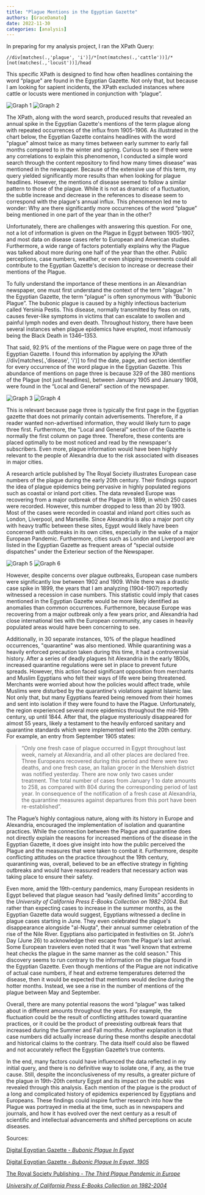 ```yaml
---
title: "Plague Mentions in the Egyptian Gazette"
authors: [GraceDamato]
date: 2022-11-30
categories: [analysis]
--- 
```


In preparing for my analysis project, I ran the XPath Query: 

`//div[matches(.,'plague', 'i')]/*[not(matches(.,'cattle'))]/*[not(matches(.,'locust'))]/head`

This specific XPath is designed to find how often headlines containing the word “plague" are found in the Egyptian Gazette. Not only that, but because I am looking for sapient incidents, the XPath excluded instances where cattle or locusts were mentioned in conjunction with “plague”. 
 
![Graph 1](Image1.png)
![Graph 2](Image2.png)

The XPath, along with the word search, produced results that revealed an annual spike in the Egyptian Gazette's mentions of the term plague along with repeated occurrences of the influx from 1905-1906. As illustrated in the chart below, the Egyptian Gazette contains headlines with the word "plague" almost twice as many times between early summer to early fall months compared to in the winter and spring. Curious to see if there were any correlations to explain this phenomenon, I conducted a simple word search through the content repository to find how many times disease” was mentioned in the newspaper. Because of the extensive use of this term, my query yielded significantly more results than when looking for plague headlines. However, the mentions of disease seemed to follow a similar pattern to those of the plague. While it is not as dramatic of a fluctuation, the subtle increase and decrease in the references to disease seem to correspond with the plague's annual influx. This phenomenon led me to wonder: Why are there significantly more occurrences of the word “plague” being mentioned in one part of the year than in the other?
 
Unfortunately, there are challenges with answering this question. For one, not a lot of information is given on the Plague in Egypt between 1905-1907, and most data on disease cases refer to European and American studies. Furthermore, a wide range of factors potentially explains why the Plague was talked about more during one half of the year than the other. Public perceptions, case numbers, weather, or even shipping movements could all contribute to the Egyptian Gazette's decision to increase or decrease their mentions of the Plague.
 
To fully understand the importance of these mentions in an Alexandrian newspaper, one must first understand the context of the term "plague." In the Egyptian Gazette, the term “plague” is often synonymous with “Bubonic Plague”. The bubonic plague is caused by a highly infectious bacterium called Yersinia Pestis. This disease, normally transmitted by fleas on rats, causes fever-like symptoms in victims that can escalate to swollen and painful lymph nodes and even death. Throughout history, there have been several instances when plague epidemics have erupted, most infamously being the Black Death in 1346–1353. 
 
That said, 92.9% of the mentions of the Plague were on page three of the Egyptian Gazette. I found this information by applying the XPath //div[matches(.,'disease', 'i')] to find the date, page, and section identifier for every occurrence of the word plague in the Egyptian Gazette. This abundance of mentions on page three is because 329 of the 380 mentions of the Plague (not just headlines), between January 1905 and January 1908, were found in the “Local and General” section of the newspaper. 

![Graph 3](Image3.png)
![Graph 4](Image4.png)

This is relevant because page three is typically the first page in the Egyptian gazette that does not primarily contain advertisements. Therefore, if a reader wanted non-advertised information, they would likely turn to page three first. Furthermore, the "Local and General" section of the Gazette is normally the first column on page three. Therefore, these contents are placed optimally to be most noticed and read by the newspaper's subscribers. Even more, plague information would have been highly relevant to the people of Alexandria due to the risk associated with diseases in major cities. 
 
A research article published by The Royal Society illustrates European case numbers of the plague during the early 20th century. Their findings support the idea of plague epidemics being pervasive in highly populated regions such as coastal or inland port cities. The data revealed Europe was recovering from a major outbreak of the Plague in 1899, in which 250 cases were recorded. However, this number dropped to less than 20 by 1903. Most of the cases were recorded in coastal and inland port cities such as London, Liverpool, and Marseille. Since Alexandria is also a major port city with heavy traffic between these sites, Egypt would likely have been concerned with outbreaks in its own cities, especially in the wake of a major European Pandemic. Furthermore, cities such as London and Liverpool are listed in the Egyptian Gazette as frequent areas of “special outside dispatches” under the Exterieur section of the Newspaper.
 
![Graph 5](Image5.png)
![Graph 6](Image6.png)

However, despite concerns over plague outbreaks, European case numbers were significantly low between 1902 and 1909. While there was a drastic case spike in 1899, the years that I am analyzing (1904-1907) reportedly witnessed a recession in case numbers. This statistic could imply that cases mentioned in the Egyptian Gazette would be more likely identified as anomalies than common occurrences. Furthermore, because Europe was recovering from a major outbreak only a few years prior, and Alexandria had close international ties with the European community, any cases in heavily populated areas would have been concerning to see. 
 
Additionally, in 30 separate instances, 10% of the plague headlined occurrences, "quarantine" was also mentioned. While quarantining was a heavily enforced precaution taken during this time, it had a controversial history. After a series of deadly plagues hit Alexandria in the early 1800s, increased quarantine regulations were set in place to prevent future spreads. However, this action faced significant opposition from merchants and Muslim Egyptians who felt their ways of life were being threatened. Merchants were worried about how the policies would affect trade, while Muslims were disturbed by the quarantine's violations against Islamic law. Not only that, but many Egyptians feared being removed from their homes and sent into isolation if they were found to have the Plague. Unfortunately, the region experienced several more epidemics throughout the mid-19th century, up until 1844. After that, the plague mysteriously disappeared for almost 55 years, likely a testament to the heavily enforced sanitary and quarantine standards which were implemented well into the 20th century. For example, an entry from September 1905 states:
 
>“Only one fresh case of plague occurred in Egypt throughout last week, namely at Alexandria, and all other places are declared free. Three Europeans recovered during this period and there were two deaths, and one fresh case, an Italian grocer in the Menshieh district was notified yesterday. There are now only two cases under treatment. The total number of cases from January 1 to date amounts to 258, as compared with 804 during the corresponding period of last year. In consequence of the notification of a fresh case at Alexandria, the quarantine measures against departures from this port have been re-established”.
 
The Plague’s highly contagious nature, along with its history in Europe and Alexandria, encouraged the implementation of isolation and quarantine practices. While the connection between the Plague and quarantine does not directly explain the reasons for increased mentions of the disease in the Egyptian Gazette, it does give insight into how the public perceived the Plague and the measures that were taken to combat it. Furthermore, despite conflicting attitudes on the practice throughout the 19th century, quarantining was, overall, believed to be an effective strategy in fighting outbreaks and would have reassured readers that necessary action was taking place to ensure their safety. 
 
Even more, amid the 19th-century pandemics, many European residents in Egypt believed that plague season had “easily defined limits” according to the _University of California Press E-Books Collection on 1982-2004_. But rather than expecting cases to increase in the summer months, as the Egyptian Gazette data would suggest, Egyptians witnessed a decline in plague cases starting in June. They even celebrated the plague's disappearance alongside "al-Nuqta", their annual summer celebration of the rise of the Nile River. Egyptians also participated in festivities on St. John’s Day (June 26) to acknowledge their escape from the Plague's last arrival. Some European travelers even noted that it was “well known that extreme heat checks the plague in the same manner as the cold season." This discovery seems to run contrary to the information on the plague found in the Egyptian Gazette. Even though mentions of the Plague are not indicative of actual case numbers, if heat and extreme temperatures deterred the disease, then it would be expected that mentions would decline during the hotter months. Instead, we see a rise in the number of mentions of the plague between May and September.
 
Overall, there are many potential reasons the word “plague” was talked about in different amounts throughout the years. For example, the fluctuation could be the result of conflicting attitudes toward quarantine practices, or it could be the product of preexisting outbreak fears that increased during the Summer and Fall months. Another explanation is that case numbers did actually increase during these months despite anecdotal and historical claims to the contrary. The data itself could also be flawed and not accurately reflect the Egyptian Gazette’s true contents.
 
In the end, many factors could have influenced the data reflected in my initial query, and there is no definitive way to isolate one, if any, as the true cause. Still, despite the inconclusiveness of my results, a greater picture of the plague in 19th-20th century Egypt and its impact on the public was revealed through this analysis. Each mention of the plague is the product of a long and complicated history of epidemics experienced by Egyptians and Europeans. These findings could inspire further research into how the Plague was portrayed in media at the time, such as in newspapers and journals, and how it has evolved over the next century as a result of scientific and intellectual advancements and shifted perceptions on acute diseases.
 
Sources:

[Digital Egyptian Gazette - _Bubonic Plague In Egypt_](https://dig-eg-gaz.github.io/post/2016-11-06-cyr-bubonic-plague/)

[Digital Egyptian Gazette - _Bubonic Plague In Egypt, 1905_](https://dig-eg-gaz.github.io/post/16-analysis-cyr/)

[The Royal Society Publishing - _The Third Plague Pandemic in Europe_](https://royalsocietypublishing.org/doi/10.1098/rspb.2018.2429)

[_University of California Press E-Books Collection on 1982-2004_](https://publishing.cdlib.org/ucpressebooks/view?docId=ft5t1nb3mq&chunk.id=d0e1179&toc.depth=1&toc.id=d0e1179&brand=ucpress)
 
 